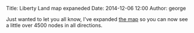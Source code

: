 Title: Liberty Land map expaneded
Date: 2014-12-06 12:00
Author: george


Just wanted to let you all know, I've expanded [the map](http://maps.ayntest.net) so you can now see a little over 4500 nodes in all directions.
